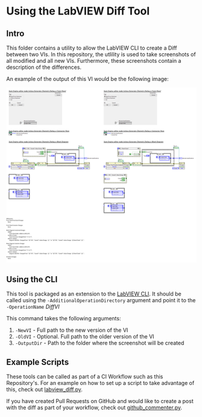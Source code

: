 # Using the LabVIEW Diff Tool

## Intro

This folder contains a utility to allow the LabVIEW CLI to create a Diff between two VIs. In this repository, the utlility is used to take screenshots of all modified and all new VIs. Furthermore, these screenshots contain a description of the differences.

An example of the output of this VI would be the following image:

![ Diff in the DCAF Scan Engine module](https://raw.githubusercontent.com/DCAF-Builder/diff-pics/master/LabVIEW-DCAF/Scan-Engine-Module/PR-53/2018-07-12/10%3A27%3A41/Scan%20Engine%20editor%20node.lvclass--Generate%20Channels%20Dialog.vi.png)

## Using the CLI

This tool is packaged as an extension to the [LabVIEW CLI](http://www.ni.com/download/labview-command-line-interface-18.0/7545/en/). It should be called using the `-AdditionalOperationDirectory` argument and point it to the  `-OperationName` *DiffVI*

This command takes the following arguments:

1. `-NewVI` - Full path to the new version of the VI
2. `-OldVI` - Optional. Full path to the older version of the VI
3. `-OutputDir` - Path to the folder where the screenshot will be created

## Example Scripts

These tools can be called as part of a CI Workflow such as this Repository's. For an example on how to set up a script to take advantage of this, check out [labview_diff.py](https://github.com/ni/niveristand-custom-device-build-tools/blob/master/resources/labview_diff.py).

If you have created Pull Requests on GitHub and would like to create a post with the diff as part of your workflow, check out [github_commenter.py](https://github.com/ni/niveristand-custom-device-build-tools/blob/master/resources/github_commenter.py).
